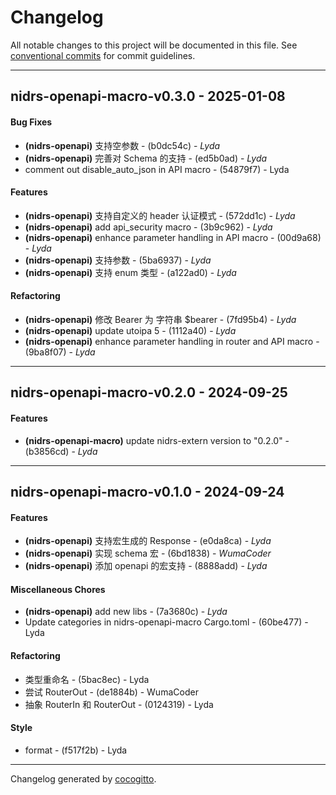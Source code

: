 # Changelog
All notable changes to this project will be documented in this file. See [conventional commits](https://www.conventionalcommits.org/) for commit guidelines.

- - -
## nidrs-openapi-macro-v0.3.0 - 2025-01-08
#### Bug Fixes
- **(nidrs-openapi)** 支持空参数 - (b0dc54c) - *Lyda*
- **(nidrs-openapi)** 完善对 Schema 的支持 - (ed5b0ad) - *Lyda*
- comment out disable_auto_json in API macro - (54879f7) - Lyda
#### Features
- **(nidrs-openapi)** 支持自定义的 header 认证模式 - (572dd1c) - *Lyda*
- **(nidrs-openapi)** add api_security macro - (3b9c962) - *Lyda*
- **(nidrs-openapi)** enhance parameter handling in API macro - (00d9a68) - *Lyda*
- **(nidrs-openapi)** 支持参数 - (5ba6937) - *Lyda*
- **(nidrs-openapi)** 支持 enum 类型 - (a122ad0) - *Lyda*
#### Refactoring
- **(nidrs-openapi)** 修改 Bearer 为 字符串 $bearer - (7fd95b4) - *Lyda*
- **(nidrs-openapi)** update utoipa 5 - (1112a40) - *Lyda*
- **(nidrs-openapi)** enhance parameter handling in router and API macro - (9ba8f07) - *Lyda*

- - -

## nidrs-openapi-macro-v0.2.0 - 2024-09-25
#### Features
- **(nidrs-openapi-macro)** update nidrs-extern version to "0.2.0" - (b3856cd) - *Lyda*

- - -

## nidrs-openapi-macro-v0.1.0 - 2024-09-24
#### Features
- **(nidrs-openapi)** 支持宏生成的 Response - (e0da8ca) - *Lyda*
- **(nidrs-openapi)** 实现 schema 宏 - (6bd1838) - *WumaCoder*
- **(nidrs-openapi)** 添加 openapi 的宏支持 - (8888add) - *Lyda*
#### Miscellaneous Chores
- **(nidrs-openapi)** add new libs - (7a3680c) - *Lyda*
- Update categories in nidrs-openapi-macro Cargo.toml - (60be477) - Lyda
#### Refactoring
- 类型重命名 - (5bac8ec) - Lyda
- 尝试 RouterOut - (de1884b) - WumaCoder
- 抽象 RouterIn 和 RouterOut - (0124319) - Lyda
#### Style
- format - (f517f2b) - Lyda

- - -

Changelog generated by [cocogitto](https://github.com/cocogitto/cocogitto).
